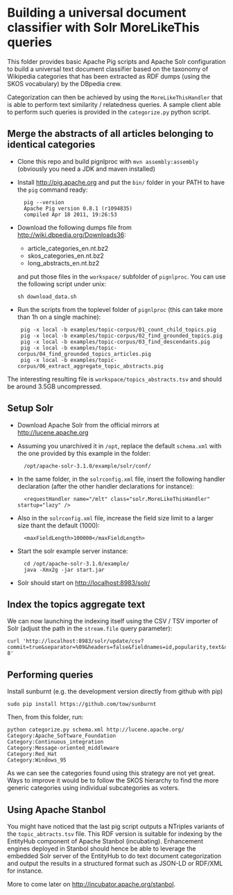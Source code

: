 # Building a universal document classifier with Solr MoreLikeThis queries

This folder provides basic Apache Pig scripts and Apache Solr configuration to
build a universal text document classifier based on the taxonomy of Wikipedia
categories that has been extracted as RDF dumps (using the SKOS vocabulary) by
the DBpedia crew.

Categorization can then be achieved by using the `MoreLikeThisHandler` that is
able to perform text similarity / relatedness queries. A sample client able to
perform such queries is provided in the `categorize.py` python script.


## Merge the abstracts of all articles belonging to identical categories

- Clone this repo and build pignlproc with `mvn assembly:assembly` (obviously
  you need a JDK and maven installed)

- Install <http://pig.apache.org> and put the `bin/` folder in your PATH to have
  the `pig` command ready:

        pig --version
        Apache Pig version 0.8.1 (r1094835)
        compiled Apr 18 2011, 19:26:53

- Download the following dumps file from <http://wiki.dbpedia.org/Downloads36>:

  - article_categories_en.nt.bz2
  - skos_categories_en.nt.bz2
  - long_abstracts_en.nt.bz2

  and put those files in the `workspace/` subfolder of `pignlproc`. You can use
  the following script under unix:

      sh download_data.sh

- Run the scripts from the toplevel folder of `pignlproc`
  (this can take more than 1h on a single machine):

       pig -x local -b examples/topic-corpus/01_count_child_topics.pig
       pig -x local -b examples/topic-corpus/02_find_grounded_topics.pig
       pig -x local -b examples/topic-corpus/03_find_descendants.pig
       pig -x local -b examples/topic-corpus/04_find_grounded_topics_articles.pig
       pig -x local -b examples/topic-corpus/06_extract_aggregate_topic_abstracts.pig

The interesting resulting file is `workspace/topics_abstracts.tsv` and should be
around 3.5GB uncompressed.


## Setup Solr

- Download Apache Solr from the official mirrors at <http://lucene.apache.org>

- Assuming you unarchived it in `/opt`, replace the default `schema.xml` with
  the one provided by this example in the folder:

        /opt/apache-solr-3.1.0/example/solr/conf/

- In the same folder, in the `solrconfig.xml` file, insert the following
  handler declaration (after the other handler declarations for instance):

        <requestHandler name="/mlt" class="solr.MoreLikeThisHandler" startup="lazy" />

- Also in the `solrconfig.xml` file, increase the field size limit to a larger
  size thant the default (1000):

        <maxFieldLength>100000</maxFieldLength>

- Start the solr example server instance:

        cd /opt/apache-solr-3.1.0/example/
        java -Xmx2g -jar start.jar

- Solr should start on <http://localhost:8983/solr/>


## Index the topics aggregate text

We can now launching the indexing itself using the CSV / TSV importer of Solr
(adjust the path in the `stream.file` query parameter):

    curl 'http://localhost:8983/solr/update/csv?commit=true&separator=%09&headers=false&fieldnames=id,popularity,text&stream.file=/path/to/topics_abstracts.tsv&stream.contentType=text/plain;charset=utf-8'


## Performing queries

Install sunburnt (e.g. the development version directly from github with pip)

    sudo pip install https://github.com/tow/sunburnt

Then, from this folder, run:

    python categorize.py schema.xml http://lucene.apache.org/
    Category:Apache_Software_Foundation
    Category:Continuous_integration
    Category:Message-oriented_middleware
    Category:Red_Hat
    Category:Windows_95

As we can see the categories found using this strategy are not yet
great. Ways to improve it would be to follow the SKOS hierarchy to find
the more generic categories using individual subcategories as voters.


## Using Apache Stanbol

You might have noticed that the last pig script outputs a NTriples
variants of the `topic_abtracts.tsv` file. This RDF version is
suitable for indexing by the EntityHub component of Apache Stanbol
(incubating). Enhancement engines deployed in Stanbol should hence be
able to leverage the embedded Solr server of the EntityHub to do text
document categorization and output the results in a structured format
such as JSON-LD or RDF/XML for instance.

More to come later on <http://incubator.apache.org/stanbol>.
